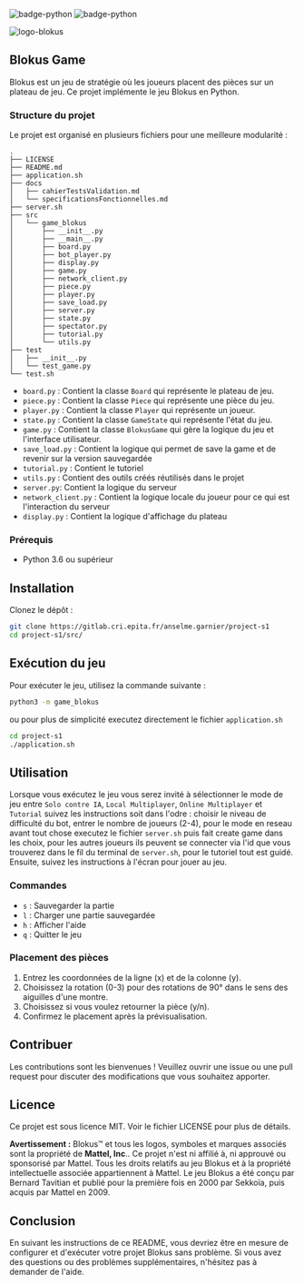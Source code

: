 ![badge-python](https://badgen.net/static/Python/3.13/red) ![badge-python](https://badgen.net/static/Python/3.6+/blue)

![logo-blokus](https://vignette.wikia.nocookie.net/logopedia/images/a/a7/Blokus.png/revision/latest?cb=20121223205007)

## Blokus Game

Blokus est un jeu de stratégie où les joueurs placent des pièces sur un plateau de jeu. Ce projet implémente le jeu Blokus en Python.

### Structure du projet

Le projet est organisé en plusieurs fichiers pour une meilleure modularité :

```
.
├── LICENSE
├── README.md
├── application.sh
├── docs
│   ├── cahierTestsValidation.md
│   └── specificationsFonctionnelles.md
├── server.sh
├── src
│   └── game_blokus
│       ├── __init__.py
│       ├── __main__.py
│       ├── board.py
│       ├── bot_player.py
│       ├── display.py
│       ├── game.py
│       ├── network_client.py
│       ├── piece.py
│       ├── player.py
│       ├── save_load.py
│       ├── server.py
│       ├── state.py
│       ├── spectator.py
│       ├── tutorial.py
│       └── utils.py
├── test
│   ├── __init__.py
│   └── test_game.py
└── test.sh

```

- `board.py` : Contient la classe `Board` qui représente le plateau de jeu.
- `piece.py` : Contient la classe `Piece` qui représente une pièce du jeu.
- `player.py` : Contient la classe `Player` qui représente un joueur.
- `state.py` : Contient la classe `GameState` qui représente l'état du jeu.
- `game.py` : Contient la classe `BlokusGame` qui gère la logique du jeu et l'interface utilisateur.
- `save_load.py` : Contient la logique qui permet de save la game et de revenir sur la version sauvegardée
- `tutorial.py` : Contient le tutoriel
- `utils.py` : Contient des outils créés réutilisés dans le projet
- `server.py`: Contient la logique du serveur
- `network_client.py` : Contient la logique locale du joueur pour ce qui est l'interaction du serveur
- `display.py` : Contient la logique d'affichage du plateau

### Prérequis

- Python 3.6 ou supérieur

## Installation

Clonez le dépôt :

   ```sh
   git clone https://gitlab.cri.epita.fr/anselme.garnier/project-s1
   cd project-s1/src/
   ```

## Exécution du jeu

Pour exécuter le jeu, utilisez la commande suivante :

```sh
python3 -m game_blokus
```

ou pour plus de simplicité executez directement le fichier `application.sh`

```sh
cd project-s1
./application.sh
```

## Utilisation

Lorsque vous exécutez le jeu vous serez invité à sélectionner le mode de jeu entre `Solo contre IA`, `Local Multiplayer`, `Online Multiplayer` et `Tutorial` suivez les instructions soit dans l'odre : choisir le niveau de difficulté du bot, entrer le nombre de joueurs (2-4), pour le mode en reseau avant tout chose executez le fichier `server.sh` puis fait create game dans les choix, pour les autres joueurs ils peuvent se connecter via l'id que vous trouverez dans le fil du terminal de `server.sh`, pour le tutoriel tout est guidé. Ensuite, suivez les instructions à l'écran pour jouer au jeu.

### Commandes

- `s` : Sauvegarder la partie
- `l` : Charger une partie sauvegardée
- `h` : Afficher l'aide
- `q` : Quitter le jeu

### Placement des pièces

1. Entrez les coordonnées de la ligne (x) et de la colonne (y).
2. Choisissez la rotation (0-3) pour des rotations de 90° dans le sens des aiguilles d'une montre.
3. Choisissez si vous voulez retourner la pièce (y/n).
4. Confirmez le placement après la prévisualisation.

## Contribuer

Les contributions sont les bienvenues ! Veuillez ouvrir une issue ou une pull request pour discuter des modifications que vous souhaitez apporter.

## Licence

Ce projet est sous licence MIT. Voir le fichier LICENSE pour plus de détails.

**Avertissement :** Blokus™ et tous les logos, symboles et marques associés sont la propriété de **Mattel, Inc**.. Ce projet n'est ni affilié à, ni approuvé ou sponsorisé par Mattel. Tous les droits relatifs au jeu Blokus et à la propriété intellectuelle associée appartiennent à Mattel. Le jeu Blokus a été conçu par Bernard Tavitian et publié pour la première fois en 2000 par Sekkoïa, puis acquis par Mattel en 2009.

## Conclusion

En suivant les instructions de ce README, vous devriez être en mesure de configurer et d'exécuter votre projet Blokus sans problème. Si vous avez des questions ou des problèmes supplémentaires, n'hésitez pas à demander de l'aide.

